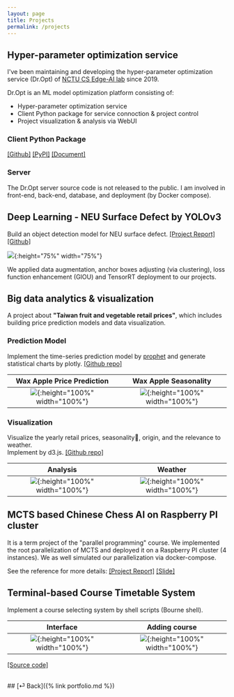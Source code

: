 ```yaml
---
layout: page
title: Projects
permalink: /projects
---
```


## Hyper-parameter optimization service
I've been maintaining and developing the hyper-parameter optimization service (Dr.Opt) of [NCTU CS Edge-AI lab](https://people.cs.nctu.edu.tw/~tfchen/students.htm) since 2019.

Dr.Opt is an ML model optimization platform consisting of:
* Hyper-parameter optimization service
* Client Python package for service connoction & project control
* Project visualization & analysis via WebUI

### Client Python Package
[[Github]](https://github.com/GoEdge-ai/dropt-cli)
[[PyPI]](https://pypi.org/project/dropt-cli/)
[[Document]](https://dropt-cli.readthedocs.io/en/latest/)
 
### Server
The Dr.Opt server source code is not released to the public. I am involved in front-end, back-end, database, and deployment (by Docker compose).

## Deep Learning - NEU Surface Defect by YOLOv3
Build an object detection model for NEU surface defect. 
[[Project Report]](https://hackmd.io/ep6xcikwSieqwA3Ocah3Yg?view)
[[Github]](https://github.com/cysun0226/YOLOv3-NEU-surface-defect)

![](https://i.imgur.com/FkSZ3g7.png){:height="75%" width="75%"}

We applied data augmentation, anchor boxes adjusting (via clustering), loss function enhancement (GIOU) and TensorRT deployment to our projects.

## Big data analytics & visualization

A project about **"Taiwan fruit and vegetable retail prices"**, which includes building price prediction models and data visualization.

### Prediction Model
Implement the time-series prediction model by [prophet](https://facebook.github.io/prophet/) and generate statistical charts by plotly. [[Github repo]](https://github.com/boyuchen0224/Vegetable_Price_Prediction)

Wax Apple Price Prediction             |  Wax Apple Seasonality
:-------------------------:|:-------------------------:
![](https://camo.githubusercontent.com/157debad877d70fcc0a1780986f0d09297d701a2982754362b1b86ace4378bfe/68747470733a2f2f696d6775722e636f6d2f41495a674e6c372e706e67){:height="100%" width="100%"}  |  ![](https://camo.githubusercontent.com/8ff1a36d1de72be7c7c41d0eb6de10734032501b938507badf7e4579d7259ba5/68747470733a2f2f696d6775722e636f6d2f6568667a4675492e706e67){:height="100%" width="100%"}

### Visualization

Visualize the yearly retail prices, seasonality, origin, and the relevance to weather. <br>
Implement by d3.js. [[Github repo]](https://github.com/winniehsuanyuan/2020VIS)

Analysis             |  Weather
:-------------------------:|:-------------------------:
![](https://camo.githubusercontent.com/c31bcbfa80622b9d91459cf7b09c94decc93b760ef875aeb5f0090792fc0dd5b/68747470733a2f2f692e696d6775722e636f6d2f384773367343612e706e67){:height="100%" width="100%"}  |  ![](https://camo.githubusercontent.com/c768c4cbbcbcb741b5a519083d50cba4366689bdc7f3fa7f867ef268b73220e6/68747470733a2f2f692e696d6775722e636f6d2f536276625775542e706e67){:height="100%" width="100%"}

## MCTS based Chinese Chess AI on Raspberry PI cluster
It is a term project of the "parallel programming" course.
We implemented the root parallelization of MCTS and deployed it on a Raspberry PI cluster (4 instances). We as well simulated our parallelization via docker-compose.

See the reference for more details: [[Project Report]](https://people.cs.nctu.edu.tw/~cysun0226/parallel/report.pdf) [[Slide]](https://people.cs.nctu.edu.tw/~cysun0226/parallel/slides.pdf)


## Terminal-based Course Timetable System

Implement a course selecting system by shell scripts (Bourne shell).

Interface             |  Adding course
:-------------------------:|:-------------------------:
![](https://i.imgur.com/SzzUqA9.png){:height="100%" width="100%"}  |  ![](https://i.imgur.com/4C7OCUB.jpg){:height="100%" width="100%"}

[[Source code]](https://github.com/cysun0226/System-Administration/tree/master/hw2/2-2)

<br>
## [⏎ Back]({% link portfolio.md %})